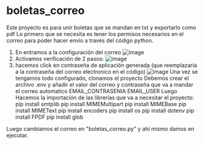 # boletas_correo
Este proyecto es para unir boletas que se mandan en txt y exportarlo como pdf
Lo primero que se necesita es tener los permisos necesarios en el correo para poder hacer envío a través del código python.
1. En entramos a la configuración del correo ![image](https://github.com/Davidsanz10/boletas_correo/assets/54865176/cf6a6bce-3555-4355-9ec2-39006b2b4398)
2. Activamos verificación de 2 pasos: ![image](https://github.com/Davidsanz10/boletas_correo/assets/54865176/6e2746f0-6469-483a-bd02-8fa7e86c0e60)
3. hacemos click en contraseña de aplicación generada (que reemplazaría a la contraseña del correo electronico en el código) ![image](https://github.com/Davidsanz10/boletas_correo/assets/54865176/de8167be-995d-4a14-8b9d-6185d460b3cb)
Una vez se tengamos todo configurado, clonamos el proyecto
Debemos crear el archivo .env y añadir el valor del correo y contraseña que va a mandar el correo automatico 
EMAIL_CONTRASENIA
EMAIL_USER
Luego Hacemos la importación de las librerías que va a necesitar el proyecto:
pip install smtplib
pip install MIMEMultipart
pip install MIMEBase
pip install MIMEText
pip install encoders
pip install os
pip install dotenv
pip install FPDF
pip install glob

Luego cambiamos el correo en "boletas_correo.py" y ahí mismo damos  en ejecutar.

